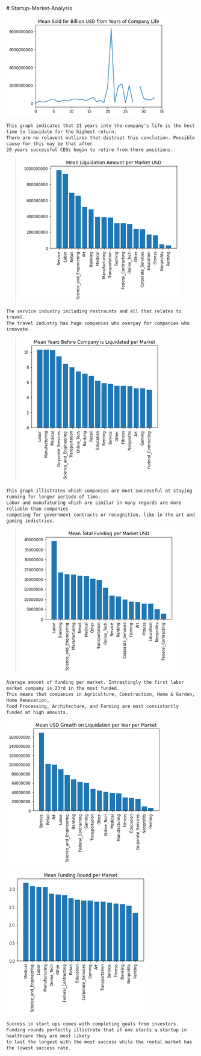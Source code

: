 <div style="float: center">
# Startup-Market-Analysis

![alt text](graphs/Best_Year_to_Sell.png)

	This graph indicates that 21 years into the company's life is the best time to liquidate for the highest return.
	There are no relavent outlires that distrupt this conclution. Possible cause for this may be that after
	20 years successful CEOs begin to retire from there positions.

>![alt text](graphs/Mean_Liquidation_Amount_per_Market_USD.png)

	The service industry including restraunts and all that relates to travel. 
	The travel industry has huge companies who overpay for companies who innovate.

>![alt text](graphs/Mean_Years_Before_Company_per_Market.png)

	This graph illistrates which companies are most successful at staying running for longer periods of time. 
	Labor and manufaturing which are similar in many regards are more reliable than companies 
	competing for government contracts or recognition, like in the art and gaming indistries. 

>![alt text](graphs/Mean_Total_Funding_per_Market_USD.png)

	Average amount of funding per market. Intrestingly the first labor market company is 23rd in the most funded.
	This means that companies in Agriculture, Construction, Home & Garden, Home Renovation, 
	Food Processing, Architecture, and Farming are most consistantly funded at high amounts.

![alt text](graphs/Mean_USD_Growth_per_Year_per_Market.png)


![alt text](graphs/Mean_Funding_Round_per_Market.png)
	
	Success in start ups comes with completing goals from investors. 
	Funding rounds perfectly illistrate that if one starts a startup in healthcare they are most likely
	to last the longest with the most success while the rental market has the lowest success rate. 
</div>

